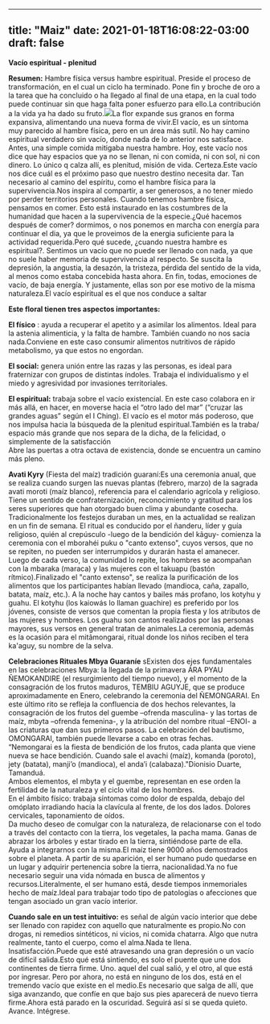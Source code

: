
---
title: "Maiz"
date: 2021-01-18T16:08:22-03:00
draft: false
--- 
        

 




**Vacío espiritual - plenitud** 

**Resumen:**  Hambre física versus hambre espiritual. Preside el proceso de transformación, en el cual un ciclo ha terminado. Pone fin y broche de oro a la tarea que ha concluido o ha llegado al final de una etapa, en la cual todo puede continuar sin que haga falta poner esfuerzo para ello.La contribución a la vida ya ha dado su fruto.![](images/maiz_3brrezh7.jpg)La flor expande sus granos en forma expansiva, alimentando una nueva forma de vivir.El vacío, es un síntoma muy parecido al hambre física, pero en un área más sutil. No hay camino espiritual verdadero sin vacío, donde nada de lo anterior nos satisface. Antes, una simple comida mitigaba nuestra hambre. Hoy, este vacío nos dice que hay espacios que ya no se llenan, ni con comida, ni con sol, ni con dinero. Lo único q calza allí, es plenitud, misión de vida. Certeza.Este vacío nos dice cuál es el próximo paso que nuestro destino necesita dar. Tan necesario al camino del espíritu, como el hambre física para la supervivencia.Nos inspira al compartir, a ser generosos, a no tener miedo por perder territorios personales. Cuando tenemos hambre física, pensamos en comer. Esto está instaurado en las costumbres de la humanidad que hacen a la supervivencia de la especie.¿Qué hacemos después de comer? dormimos, o nos ponemos en marcha con energía para continuar el dia, ya que le proveimos de la energia suficiente para la actividad requerida.Pero qué sucede, ¿cuando nuestra hambre es espiritual?. Sentimos un vacío que no puede ser llenado con nada, ya que no suele haber memoria de supervivencia al respecto. Se suscita la depresión, la angustia, la desazón, la tristeza, pérdida del sentido de la vida, al menos como estaba concebida hasta ahora. En fin, todas, emociones de vacío, de baja energía. Y justamente, ellas son por ese motivo de la misma naturaleza.El vacío espiritual es el que nos conduce a saltar  


**Este floral tienen tres aspectos importantes:** 

**El físico** : ayuda a recuperar el apetito y a asimilar los alimentos. Ideal para la astenia alimenticia, y la falta de hambre. También cuando no nos sacia nada.Conviene en este caso consumir alimentos nutritivos de rápido metabolismo, ya que estos no engordan.

**El social:**  genera unión entre las razas y las personas, es ideal para fraternizar con grupos de distintas índoles. Trabaja el individualismo y el miedo y agresividad por invasiones territoriales.

**El espiritual:**  trabaja sobre el vacío existencial. En este caso colabora en ir más allá, en hacer, en moverse hacia el “otro lado del mar” (“cruzar las grandes aguas” según el I Ching). El vacío es el motor más poderoso, que nos impulsa hacia la búsqueda de la plenitud espiritual.También es la traba/ espacio más grande que nos separa de la dicha, de la felicidad, o simplemente de la satisfacción  
Abre las puertas a otra octava de existencia, donde se encuentra un camino más pleno.  


**Avati Kyry**  (Fiesta del maíz) tradición guaraní:Es una ceremonia anual, que se realiza cuando surgen las nuevas plantas (febrero, marzo) de la sagrada avati moroti (maíz blanco), referencia para el calendario agrícola y religioso. Tiene un sentido de confraternización, reconocimiento y gratitud para los seres superiores que han otorgado buen clima y abundante cosecha.  
Tradicionalmente los festejos duraban un mes, en la actualidad se realizan en un fin de semana. El ritual es conducido por el ñanderu, líder y guía religioso, quién al crepúsculo -luego de la bendición del kãguy- comienza la ceremonia con el mborahéi puku o "canto extenso", cuyos versos, que no se repiten, no pueden ser interrumpidos y durarán hasta el amanecer. Luego de cada verso, la comunidad lo repite, los hombres se acompañan con la mbaraka (maraca) y las mujeres con el takuapu (bastón rítmico).Finalizado el "canto extenso", se realiza la purificación de los alimentos que los participantes habían llevado (mandioca, caña, zapallo, batata, maíz, etc.). A la noche hay cantos y bailes más profano, los kotyhu y guahu. El kotyhu (los kaiowás lo llaman guachire) es preferido por los jóvenes, consiste de versos que comentan la propia fiesta y los atributos de las mujeres y hombres. Los guahu son cantos realizados por las personas mayores, sus versos en general tratan de animales.La ceremonia, además es la ocasión para el mitãmongarai, ritual donde los niños reciben el tera ka'aguy, su nombre de la selva.  


**Celebraciones Rituales Mbya Guaraníe** sExisten dos ejes fundamentales en las celebraciones Mbya: la llegada de la primavera ÁRA PYAU ÑEMOKANDIRE (el resurgimiento del tiempo nuevo), y el momento de la consagración de los frutos maduros, TEMBIU AGUYJE, que se produce aproximadamente en Enero, celebrando la ceremonia del ÑEMONGARAI. En este último rito se refleja la confluencia de dos hechos relevantes, la consagración de los frutos del guembe –ofrenda masculina- y las tortas de maíz, mbyta –ofrenda femenina-, y la atribución del nombre ritual –ENOI- a las criaturas que dan sus primeros pasos. La celebración del bautismo, OMONGARAI, también puede llevarse a cabo en otras fechas.  
“Nemongarai es la fiesta de bendición de los frutos, cada planta que viene nueva se hace bendición. Cuando sale el avachi (maíz), komanda (poroto), jety (batata), manji’o (mandioca), el anda’i (calabaza)."Dionisio Duarte, Tamanduá.  
Ambos elementos, el mbyta y el guembe, representan en ese orden la fertilidad de la naturaleza y el ciclo vital de los hombres.  
En el ámbito físico: trabaja síntomas como dolor de espalda, debajo del omóplato irradiando hacia la clavícula al frente, de los dos lados. Dolores cervicales, taponamiento de oídos.  
Da mucho deseo de comulgar con la naturaleza, de relacionarse con el todo a través del contacto con la tierra, los vegetales, la pacha mama. Ganas de abrazar los árboles y estar tirado en la tierra, sintiéndose parte de ella. Ayuda a integrarnos con la misma.El maíz tiene 9000 años demostrados sobre el planeta. A partir de su aparición, el ser humano pudo quedarse en un lugar y adquirir pertenencia sobre la tierra, nacionalidad.Ya no fue necesario seguir una vida nómada en busca de alimentos y recursos.Literalmente, el ser humano está, desde tiempos inmemoriales hecho de maíz.Ideal para trabajar todo tipo de patologías o afecciones que tengan asociado un gran vacío interior.  


**Cuando sale en un test intuitivo:**  es señal de algún vacío interior que debe ser llenado con rapidez con aquello que naturalmente es propio.No con drogas, ni remedios sintéticos, ni vicios, ni comida chatarra. Algo que nutra realmente, tanto el cuerpo, como el alma.Nada te llena. Insatisfacción.Puede que esté atravesando una gran depresión o un vacío de difícil salida.Esto qué está sintiendo, es solo el puente que une dos continentes de tierra firme. Uno. aquel del cual salió, y el otro, al que está por ingresar. Pero por ahora, no está en ninguno de los dos, está en el tremendo vacío que existe en el medio.Es necesario que salga de allí, que siga avanzando, que confíe en que bajo sus pies aparecerá de nuevo tierra firme.Ahora está parado en la oscuridad. Seguirá así si se queda quieto. Avance. Intégrese.  







